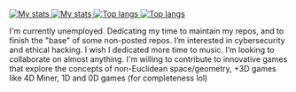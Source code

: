<a href=https://github.com/Rudxain#gh-light-mode-only>
	<img src=https://github-readme-stats.vercel.app/api?username=Rudxain&show_icons=true#gh-light-mode-only alt='My stats'>
</a>
<a href=https://github.com/Rudxain#gh-dark-mode-only>
	<img src=https://github-readme-stats.vercel.app/api?username=Rudxain&show_icons=true&theme=dark#gh-dark-mode-only alt='My stats'>
</a>

<a href=https://github.com/Rudxain#gh-light-mode-only>
	<img src=https://github-readme-stats.vercel.app/api/top-langs/?username=Rudxain&show_icons=true#gh-light-mode-only alt='Top langs'>
</a>
<a href=https://github.com/Rudxain#gh-dark-mode-only>
	<img src=https://github-readme-stats.vercel.app/api/top-langs/?username=Rudxain&show_icons=true&theme=dark#gh-dark-mode-only alt='Top langs'>
</a>

I'm currently unemployed. Dedicating my time to maintain my repos, and to finish the "base" of some non-posted repos. I’m interested in cybersecurity and ethical hacking. I wish I dedicated more time to music. I’m looking to collaborate on almost anything. I'm willing to contribute to innovative games that explore the concepts of non-Euclidean space/geometry, +3D games like 4D Miner, 1D and 0D games (for completeness lol)
